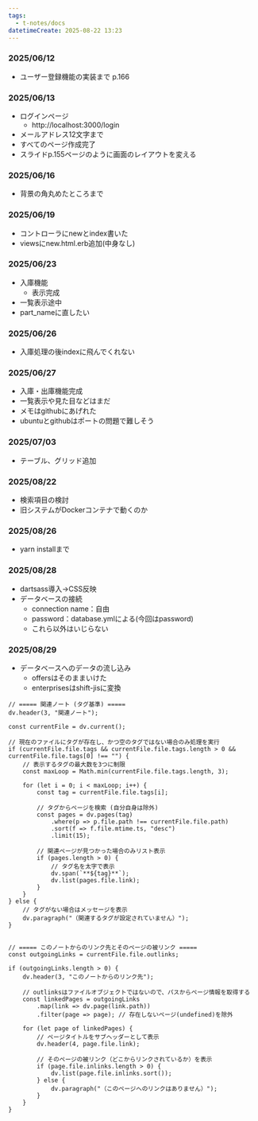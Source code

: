 ```yaml
---
tags:
  - t-notes/docs
datetimeCreate: 2025-08-22 13:23
---
```

### 2025/06/12

- ユーザー登録機能の実装まで p.166

### 2025/06/13

- ログインページ
	- http://localhost:3000/login
- メールアドレス12文字まで
- すべてのページ作成完了
- スライドp.155ページのように画面のレイアウトを変える

### 2025/06/16

- 背景の角丸めたところまで

### 2025/06/19

- コントローラにnewとindex書いた
- viewsにnew.html.erb追加(中身なし)

### 2025/06/23

- 入庫機能
	- 表示完成
- 一覧表示途中
- part_nameに直したい

### 2025/06/26

- 入庫処理の後indexに飛んでくれない

### 2025/06/27

- 入庫・出庫機能完成
- 一覧表示や見た目などはまだ
- メモはgithubにあげれた
- ubuntuとgithubはポートの問題で難しそう

### 2025/07/03

- テーブル、グリッド追加

### 2025/08/22

- 検索項目の検討
- 旧システムがDockerコンテナで動くのか

### 2025/08/26

- yarn installまで

### 2025/08/28

- dartsass導入->CSS反映
- データベースの接続
	- connection name：自由
	- password：database.ymlによる(今回はpassword)
	- これら以外はいじらない

### 2025/08/29

- データベースへのデータの流し込み
	- offersはそのままいけた
	- enterprisesはshift-jisに変換





```dataviewjs
// ===== 関連ノート (タグ基準) =====
dv.header(3, "関連ノート");

const currentFile = dv.current();

// 現在のファイルにタグが存在し、かつ空のタグではない場合のみ処理を実行
if (currentFile.file.tags && currentFile.file.tags.length > 0 && currentFile.file.tags[0] !== "") {
    // 表示するタグの最大数を3つに制限
    const maxLoop = Math.min(currentFile.file.tags.length, 3);

    for (let i = 0; i < maxLoop; i++) {
        const tag = currentFile.file.tags[i];
        
        // タグからページを検索 (自分自身は除外)
        const pages = dv.pages(tag)
            .where(p => p.file.path !== currentFile.file.path) 
            .sort(f => f.file.mtime.ts, "desc")
            .limit(15);
        
        // 関連ページが見つかった場合のみリスト表示
        if (pages.length > 0) {
            // タグ名を太字で表示
            dv.span(`**${tag}**`); 
            dv.list(pages.file.link);
        }
    }
} else {
    // タグがない場合はメッセージを表示
    dv.paragraph("（関連するタグが設定されていません）");
}


// ===== このノートからのリンク先とそのページの被リンク =====
const outgoingLinks = currentFile.file.outlinks;

if (outgoingLinks.length > 0) {
    dv.header(3, "このノートからのリンク先");
    
    // outlinksはファイルオブジェクトではないので、パスからページ情報を取得する
    const linkedPages = outgoingLinks
        .map(link => dv.page(link.path))
        .filter(page => page); // 存在しないページ(undefined)を除外

    for (let page of linkedPages) {
        // ページタイトルをサブヘッダーとして表示
        dv.header(4, page.file.link);
        
        // そのページの被リンク（どこからリンクされているか）を表示
        if (page.file.inlinks.length > 0) {
            dv.list(page.file.inlinks.sort());
        } else {
            dv.paragraph("（このページへのリンクはありません）");
        }
    }
}
```